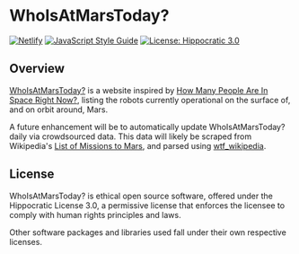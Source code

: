 # WhoIsAtMarsToday?

[![Netlify](https://img.shields.io/netlify/22d6b8f9-1c34-44e6-a134-f9114838660e)](https://app.netlify.com/sites/whoisatmarstoday/deploys)
[![JavaScript Style Guide](https://img.shields.io/badge/code_style-standard-brightgreen.svg)](https://standardjs.com)
[![License: Hippocratic 3.0](https://img.shields.io/badge/License-Hippocratic_3.0-lightgrey.svg)](https://firstdonoharm.dev/version/3/0/full.html)

## Overview

[WhoIsAtMarsToday?](https://whoisatmarstoday.netlify.app) is a website inspired by [How Many People Are In Space Right Now?](https://www.howmanypeopleareinspacerightnow.com/), listing the robots currently operational on the surface of, and on orbit around, Mars.

A future enhancement will be to automatically update WhoIsAtMarsToday? daily via crowdsourced data. This data will likely be scraped from Wikipedia's [List of Missions to Mars](https://en.wikipedia.org/wiki/List_of_missions_to_Mars), and parsed using [wtf_wikipedia](https://github.com/spencermountain/wtf_wikipedia).

## License

WhoIsAtMarsToday? is ethical open source software, offered under the Hippocratic License 3.0, a permissive license that enforces the licensee to comply with human rights principles and laws.

Other software packages and libraries used fall under their own respective licenses.

